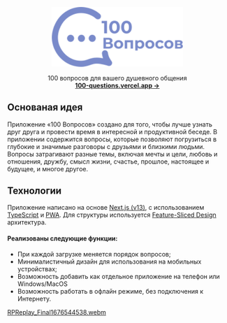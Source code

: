 <p align="center">
  <img src="./public/img/logo.svg" alt="100 Вопросов" width="300" >
</p>
<p align="center">
  100 вопросов для вашего душевного общения
  <br />
  <a href="https://100-questions.vercel.app/"> <strong>100-questions.vercel.app &rarr;</strong> </a>
<p>


## Основаная идея
Приложение «100 Вопросов» создано для того, чтобы лучше узнать друг друга и провести время в интересной и продуктивной беседе. В приложении содержится вопросы, которые позволяют погрузиться в глубокие и значимые разговоры с друзьями и близкими людьми. Вопросы затрагивают разные темы, включая мечты и цели, любовь и отношения, дружбу, смысл жизни, счастье, прошлое, настоящее и будущее, и многое другое.


## Технологии
Приложение написано на основе [Next.js (v13)](https://nextjs.org/), с использованием [TypeScript](https://www.typescriptlang.org/) и 
[PWA](https://web.dev/progressive-web-apps/). Для структуры используется [Feature-Sliced Design](https://feature-sliced.design/) архитектура. 
  
#### Реализованы следующие функции:
- При каждой загрузке меняется порядок вопросов;
- Минималистичный дизайн для использования на мобильных устройствах;
- Возможность добавить как отдельное приложение на телефон или Windows/MacOS
- Возможность работать в офлайн режиме, без подключения к Интернету.


[RPReplay_Final1676544538.webm](https://user-images.githubusercontent.com/3313640/219345525-7d51c9ae-9a9d-40a5-adac-865cc6e7a18e.webm)
